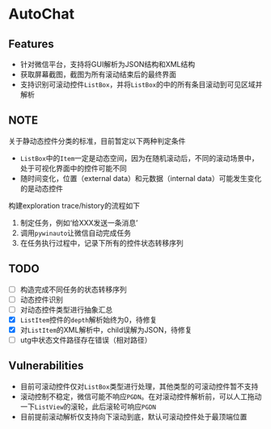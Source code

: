 # AutoChat

## Features

- 针对微信平台，支持将GUI解析为JSON结构和XML结构
- 获取屏幕截图，截图为所有滚动结束后的最终界面
- 支持识别可滚动控件`ListBox`，并将`ListBox`的中的所有条目滚动到可见区域并解析

## NOTE

关于静动态控件分类的标准，目前暂定以下两种判定条件

- `ListBox`中的`Item`一定是动态空间，因为在随机滚动后，不同的滚动场景中，处于可视化界面中的控件可能不同
- 随时间变化，位置（external data）和元数据（internal data）可能发生变化的是动态控件

构建exploration trace/history的流程如下

1. 制定任务，例如‘给XXX发送一条消息’
2. 调用`pywinauto`让微信自动完成任务
3. 在任务执行过程中，记录下所有的控件状态转移序列

## TODO

- [ ] 构造完成不同任务的状态转移序列
- [ ] 动态控件识别
- [ ] 对动态控件类型进行抽象汇总
- [x] `ListItem`控件的`depth`解析始终为0，待修复
- [x] 对`ListItem`的XML解析中，child误解为JSON，待修复
- [ ] utg中状态文件路径存在错误（相对路径）

## Vulnerabilities

- 目前可滚动控件仅对`ListBox`类型进行处理，其他类型的可滚动控件暂不支持
- 滚动控制不稳定，微信可能不响应`PGDN`。在对滚动控件解析前，可以人工拖动一下`ListView`的滚轮，此后滚轮可响应`PGDN`
- 目前提前滚动解析仅支持向下滚动到底，默认可滚动控件处于最顶端位置